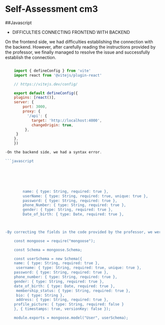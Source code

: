 # Self-Assessment cm3



##Javascript
- DIFFICULTIES CONNECTING FRONTEND WITH BACKEND

On the frontend side, we had difficulties establishing the connection with the backend. However, after carefully reading the instructions provided by the professor, we finally managed to resolve the issue and successfully establish the connection.

```javascript

	import { defineConfig } from 'vite'
	import react from '@vitejs/plugin-react'

	// https://vitejs.dev/config/

	export default defineConfig({
  	plugins: [react()],
  	server: {
    	port: 3000,
    	proxy: {
    	  '/api': {
        	target: 'http://localhost:4000',
        	changeOrigin: true,
     	 },
   	 }
  	},
	})

-On the backend side, we had a syntax error.

```javascript






  		name: { type: String, required: true },
  		userName: { type: String, required: true, unique: true },
  		password: { type: String, required: true },
  		phone_Number: { type: String, required: true },
  		gender: { type: String, required: true },
 	 	Date_of_birth: { type: Date, required: true },
  


-By correcting the fields in the code provided by the professor, we were able to successfully establish the connection.

	const mongoose = require("mongoose");

	const Schema = mongoose.Schema;

	const userSchema = new Schema({
  	name: { type: String, required: true },
 	 username: { type: String, required: true, unique: true },
  	password: { type: String, required: true },
  	phone_number: { type: String, required: true },
  	gender: { type: String, required: true },
  	date_of_birth: { type: Date, required: true },
 	 membership_status: { type: String, required: true },
 	 bio: { type: String },
 	 address: { type: String, required: true },
  	profile_picture: { type: String, required: false }
	}, { timestamps: true, versionKey: false });

	module.exports = mongoose.model("User", userSchema);




